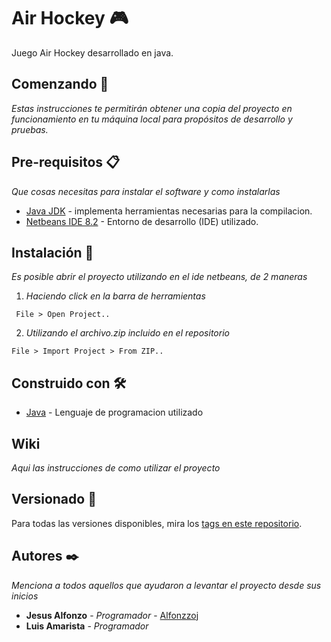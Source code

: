 # Air Hockey 🎮

Juego Air Hockey desarrollado en java.

## Comenzando 🚀

_Estas instrucciones te permitirán obtener una copia del proyecto en funcionamiento en tu máquina local para propósitos de desarrollo y pruebas._


## Pre-requisitos 📋

_Que cosas necesitas para instalar el software y como instalarlas_


* [Java JDK](https://www.oracle.com/java/technologies/javase-downloads.html) - implementa herramientas necesarias para la compilacion.
* [Netbeans IDE 8.2](https://netbeans.org/downloads/8.2/rc/) - Entorno de desarrollo (IDE) utilizado.


## Instalación 🔧

_Es posible abrir el proyecto utilizando en el ide netbeans, de 2 maneras_

1. _Haciendo click en la barra de herramientas_

```
 File > Open Project..
```
2. _Utilizando el archivo.zip incluido en el repositorio_

```
File > Import Project > From ZIP..
```





## Construido con 🛠️

* [Java](https://www.oracle.com/java/technologies/javase-downloads.html) - Lenguaje de programacion utilizado

## Wiki 

_Aqui las instrucciones de como utilizar el proyecto_



## Versionado 📌

Para todas las versiones disponibles, mira los [tags en este repositorio](https://github.com/Alfonzzoj/Java-Hockey-Game/tags).

## Autores ✒️

_Menciona a todos aquellos que ayudaron a levantar el proyecto desde sus inicios_

* **Jesus Alfonzo** - *Programador* - [Alfonzzoj](https://github.com/Alfonzzoj)
* **Luis Amarista** - *Programador* 



